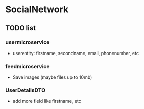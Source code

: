 # SocialNetwork
## TODO list
### usermicroservice
- userentity: firstname, secondname, email, phonenumber, etc

### feedmicroservice
- Save images (maybe files up to 10mb)

### UserDetailsDTO
- add more field like firstname, etc